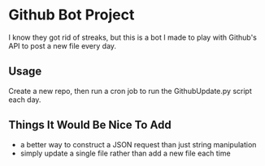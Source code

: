 # Github Bot Project

I know they got rid of streaks, but this is a bot I made to play with Github's API to post a new file every day.

## Usage
Create a new repo, then run a cron job to run the GithubUpdate.py script each day.

## Things It Would Be Nice To Add

* a better way to construct a JSON request than just string manipulation
* simply update a single file rather than add a new file each time

